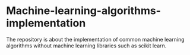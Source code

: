 # Machine-learning-algorithms-implementation
The repository is about the implementation of common machine learning algorithms without machine learning libraries such as scikit learn.

